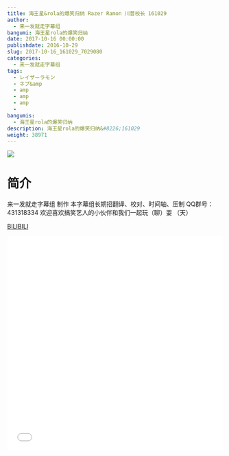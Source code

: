 ```yaml
---
title: 海王星&rola的爆笑归纳 Razer Ramon 川普校长 161029
author: 
  - 来一发就走字幕组
bangumi: 海王星rola的爆笑归纳
date: 2017-10-16 00:00:00
publishdate: 2016-10-29
slug: 2017-10-16_161029_7029080
categories: 
  - 来一发就走字幕组
tags: 
  - レイザーラモン
  - ネプ&amp
  - amp
  - amp
  - amp
  - 
bangumis: 
  - 海王星rola的爆笑归纳
description: 海王星rola的爆笑归纳&#8226;161029
weight: 38971
---
```


![](https://i.imgur.com/6N6bfQP.jpg)

# 简介  
来一发就走字幕组 制作 本字幕组长期招翻译、校对、时间轴、压制   QQ群号：431318334 欢迎喜欢搞笑艺人的小伙伴和我们一起玩（聊）耍 （天）

  [BILIBILI](https://www.bilibili.com/video/av7029080/)


  <iframe src="//www.bilibili.com/html/html5player.html?cid=11459694&aid=7029080" width="100%" height="500" frameborder="0" allowfullscreen="allowfullscreen"></iframe>
